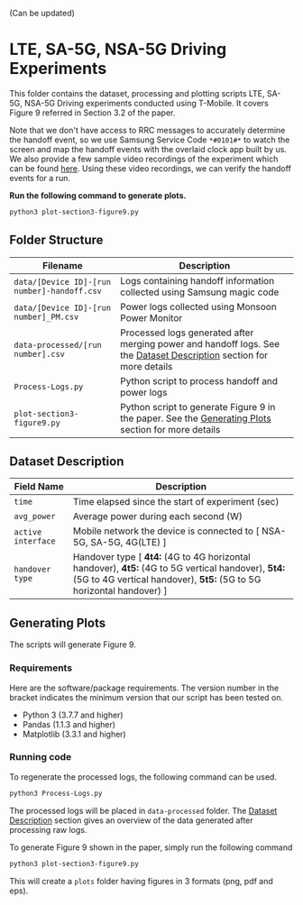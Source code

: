 (Can be updated)
# LTE, SA-5G, NSA-5G Driving Experiments
This folder contains the dataset, processing and plotting scripts LTE, SA-5G, NSA-5G Driving experiments conducted using T-Mobile. It covers Figure 9 referred in Section 3.2 of the paper.

Note that we don't have access to RRC messages to accurately determine the handoff event, so we use Samsung Service Code `*#0101#*` to watch the screen and map the handoff events with the overlaid clock app built by us.
We also provide a few sample video recordings of the experiment which can be found [here](https://drive.google.com/drive/folders/13hVPulm6r9PMWZ_gHw1o-2sYh5_6L78_?usp=sharing). Using these video recordings, we can verify the handoff events for a run.

**Run the following command to generate plots.**

```bash
python3 plot-section3-figure9.py
```

## Folder Structure

| Filename | Description |
|----------|-------------|
|`data/[Device ID]-[run number]-handoff.csv`|Logs containing handoff information collected using Samsung magic code|
|`data/[Device ID]-[run number]_PM.csv`|Power logs collected using Monsoon Power Monitor|
|`data-processed/[run number].csv`|Processed logs generated after merging power and handoff logs. See the [Dataset Description](#dataset-description) section for more details|
|`Process-Logs.py`|Python script to process handoff and power logs|
|`plot-section3-figure9.py`|Python script to generate Figure 9 in the paper. See the [Generating Plots](#generating-plots) section for more details|


## Dataset Description

| Field Name | Description |
|-------------|-------------|
|`time`|Time elapsed since the start of experiment (sec)|
|`avg_power`|Average power during each second (W)|
|`active interface`|Mobile network the device is connected to [ NSA-5G, SA-5G, 4G(LTE) ]|
|`handover type`|Handover type [ **4t4:** (4G to 4G horizontal handover), **4t5:** (4G to 5G vertical handover), **5t4:** (5G to 4G vertical handover), **5t5:** (5G to 5G horizontal handover) ]|

## Generating Plots

The scripts will generate Figure 9.

### Requirements
Here are the software/package requirements. The version number in the bracket indicates the minimum version that our script has been tested on.

- Python 3 (3.7.7 and higher)
- Pandas (1.1.3 and higher)
- Matplotlib (3.3.1 and higher)

### Running code
To regenerate the processed logs, the following command can be used.

```bash
python3 Process-Logs.py
```

The processed logs will be placed in `data-processed` folder. The [Dataset Description](#dataset-description) section gives an overview of the data generated after processing raw logs.

To generate Figure 9 shown in the paper, simply run the following command

```bash
python3 plot-section3-figure9.py
```

This will create a `plots` folder having figures in 3 formats (png, pdf and eps).
